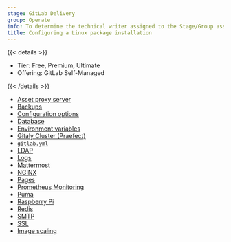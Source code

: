```yaml
---
stage: GitLab Delivery
group: Operate
info: To determine the technical writer assigned to the Stage/Group associated with this page, see https://handbook.gitlab.com/handbook/product/ux/technical-writing/#assignments
title: Configuring a Linux package installation
---
```


{{< details >}}

- Tier: Free, Premium, Ultimate
- Offering: GitLab Self-Managed

{{< /details >}}

- [Asset proxy server](https://docs.gitlab.com/security/asset_proxy/)
- [Backups](backups.md)
- [Configuration options](configuration.md)
- [Database](database.md)
- [Environment variables](environment-variables.md)
- [Gitaly Cluster (Praefect)](praefect.md)
- [`gitlab.yml`](gitlab.yml.md)
- [LDAP](https://docs.gitlab.com/administration/auth/ldap/)
- [Logs](logs.md)
- [Mattermost](https://docs.gitlab.com/integration/mattermost/)
- [NGINX](nginx.md)
- [Pages](https://docs.gitlab.com/administration/pages/)
- [Prometheus Monitoring](prometheus.md)
- [Puma](https://docs.gitlab.com/administration/operations/puma/)
- [Raspberry Pi](rpi.md)
- [Redis](redis.md)
- [SMTP](smtp.md)
- [SSL](ssl/_index.md)
- [Image scaling](image_scaling.md)

